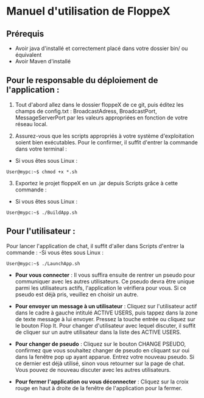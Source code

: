 
# Manuel d'utilisation de FloppeX

## Prérequis

- Avoir java d'installé et correctement placé dans votre dossier bin/ ou équivalent
- Avoir Maven d'installé

## Pour le responsable du déploiement de l'application :

1. Tout d'abord allez dans le dossier floppeX de ce git, puis éditez les champs de config.txt :
BroadcastAdress, BroadcastPort, MessageServerPort par les valeurs appropriées en fonction
de votre réseau local.

2. Assurez-vous que les scripts appropriés à votre système d'exploitation soient bien exécutables. Pour le confirmer, il suffit d'entrer la commande dans votre terminal : 
- Si vous êtes sous Linux :
```shell
User@mypc:~$ chmod +x *.sh
```

3. Exportez le projet floppeX en un .jar depuis Scripts grâce à cette commande :
- Si vous êtes sous Linux :
```shell
User@mypc:~$ ./BuildApp.sh
```


## Pour l'utilisateur :

Pour lancer l'application de chat, il suffit d'aller dans Scripts d'entrer la commande : 
-Si vous êtes sous Linux :
```shell
User@mypc:~$ ./LaunchApp.sh
```

- **Pour vous connecter** :
Il vous suffira ensuite de rentrer un pseudo pour communiquer avec les autres utilisateurs.
Ce pseudo devra être unique parmi les utilisateurs actifs, l'application le vérifiera pour vous.
Si ce pseudo est déjà pris, veuillez en choisir un autre.

- **Pour envoyer un message à un utilisateur** :
Cliquez sur l'utilisateur actif dans le cadre à gauche intitulé ACTIVE USERS, 
puis tappez dans la zone de texte message à lui envoyer.
Pressez la touche entrée ou cliquez sur le bouton Flop It.
Pour changer d'utilisateur avec lequel discuter, il suffit de cliquer sur un autre utilisateur dans la liste des ACTIVE USERS.

- **Pour changer de pseudo** :
Cliquez sur le bouton CHANGE PSEUDO, confirmez que vous souhaitez changer de pseudo en cliquant sur oui dans la fenêtre pop up ayant apparue.
Entrez votre nouveau pseudo. Si ce dernier est déjà utilisé, sinon vous retourner sur la page de chat.
Vous pouvez de nouveau discuter avec les autres utilisateurs.

- **Pour fermer l'application ou vous déconnecter** : 
Cliquez sur la croix rouge en haut à droite de la fenêtre de l'application pour la fermer.

